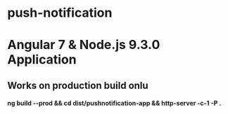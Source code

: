 # push-notification

# Angular 7 & Node.js 9.3.0 Application

## Works on production build onlu 
####  ng build --prod && cd dist/pushnotification-app && http-server -c-1 -P .